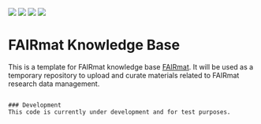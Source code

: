 ![](https://github.com/FAIRmat-NFDI/nomad-measurements/actions/workflows/publish.yml/badge.svg)
![](https://img.shields.io/pypi/pyversions/nomad-measurements)
![](https://img.shields.io/pypi/l/nomad-measurements)
![](https://img.shields.io/pypi/v/nomad-measurements)

# FAIRmat Knowledge Base
This is a template for FAIRmat knowledge base [FAIRmat](https://www.fairmat-nfdi.eu/fairmat/). It will be used as a temporary repository to upload and curate materials related to FAIRmat research data management.

 ```

### Development
This code is currently under development and for test purposes.
